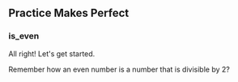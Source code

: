 ## Practice Makes Perfect

### is_even
All right! Let's get started.

Remember how an even number is a number that is divisible by 2?

